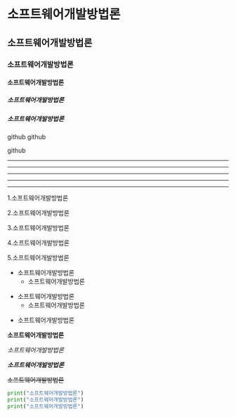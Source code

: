 # 소프트웨어개발방법론
## 소프트웨어개발방법론
### 소프트웨어개발방법론
#### 소프트웨어개발방법론
##### 소프트웨어개발방법론
##### 소프트웨어개발방법론




github
github

github



---

- - -

***

*********

* * *



1.소프트웨어개발방법론

2.소프트웨어개발방법론

3.소프트웨어개발방법론


4.소프트웨어개발방법론

5.소프트웨어개발방법론



+ 소프트웨어개발방법론
  + 소프트웨어개발방법론
- 소프트웨어개발방법론
  - 소프트웨어개발방법론
* 소프트웨어개발방법론



**소프트웨어개발방법론**

*소프트웨어개발방법론*

***소프트웨어개발방법론***

~~소프트웨어개발방법론~~



```python
print("소프트웨어개발방법론")
print("소프트웨어개발방법론")
print("소프트웨어개발방법론")
```


